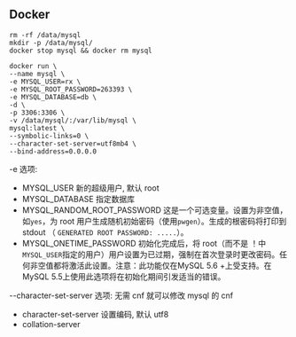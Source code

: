 ## Docker

```shell
rm -rf /data/mysql
mkdir -p /data/mysql/
docker stop mysql && docker rm mysql

docker run \
--name mysql \
-e MYSQL_USER=rx \
-e MYSQL_ROOT_PASSWORD=263393 \
-e MYSQL_DATABASE=db \
-d \
-p 3306:3306 \
-v /data/mysql/:/var/lib/mysql \
mysql:latest \
--symbolic-links=0 \
--character-set-server=utf8mb4 \
--bind-address=0.0.0.0
```

-e 选项:

- MYSQL_USER 新的超级用户, 默认 root
- MYSQL_DATABASE 指定数据库
- MYSQL_RANDOM_ROOT_PASSWORD
  这是一个可选变量。设置为非空值，如`yes`，为 root 用户生成随机初始密码（使用`pwgen`）。生成的根密码将打印到 stdout （
  `GENERATED ROOT PASSWORD: .....`）。
- MYSQL_ONETIME_PASSWORD
  初始化完成后，将 root（而不是 ！中`MYSQL_USER`指定的用户）用户设置为已过期，强制在首次登录时更改密码。任何非空值都将激活此设置。注意：此功能仅在MySQL
  5.6 +上受支持。在MySQL 5.5上使用此选项将在初始化期间引发适当的错误。

--character-set-server 选项:
无需 cnf 就可以修改 mysql 的 cnf

- character-set-server 设置编码, 默认 utf8
- collation-server
